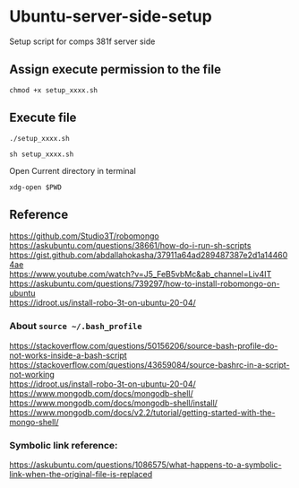 # Ubuntu-server-side-setup
Setup script for comps 381f server side

## Assign execute permission to the file
```
chmod +x setup_xxxx.sh
```

## Execute file
```
./setup_xxxx.sh
```
```
sh setup_xxxx.sh
```

Open Current directory in terminal
```
xdg-open $PWD
```
## Reference
https://github.com/Studio3T/robomongo
<br>
https://askubuntu.com/questions/38661/how-do-i-run-sh-scripts
<br>
https://gist.github.com/abdallahokasha/37911a64ad289487387e2d1a144604ae
<br>
https://www.youtube.com/watch?v=J5_FeB5vbMc&ab_channel=Liv4IT
<br>
https://askubuntu.com/questions/739297/how-to-install-robomongo-on-ubuntu
<br>
https://idroot.us/install-robo-3t-on-ubuntu-20-04/

### About `source ~/.bash_profile`
https://stackoverflow.com/questions/50156206/source-bash-profile-do-not-works-inside-a-bash-script
<br>
https://stackoverflow.com/questions/43659084/source-bashrc-in-a-script-not-working
<br>
https://idroot.us/install-robo-3t-on-ubuntu-20-04/
<br>
https://www.mongodb.com/docs/mongodb-shell/
<br>
https://www.mongodb.com/docs/mongodb-shell/install/
<br>
https://www.mongodb.com/docs/v2.2/tutorial/getting-started-with-the-mongo-shell/

### Symbolic link reference:
https://askubuntu.com/questions/1086575/what-happens-to-a-symbolic-link-when-the-original-file-is-replaced
